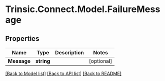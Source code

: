 # Trinsic.Connect.Model.FailureMessage

## Properties

Name | Type | Description | Notes
------------ | ------------- | ------------- | -------------
**Message** | **string** |  | [optional]

[[Back to Model list]](../src/Trinsic.Connect/README.md#documentation-for-models) [[Back to API list]](../src/Trinsic.Connect/README.md#documentation-for-api-endpoints) [[Back to README]](../src/Trinsic.Connect/README.md)

